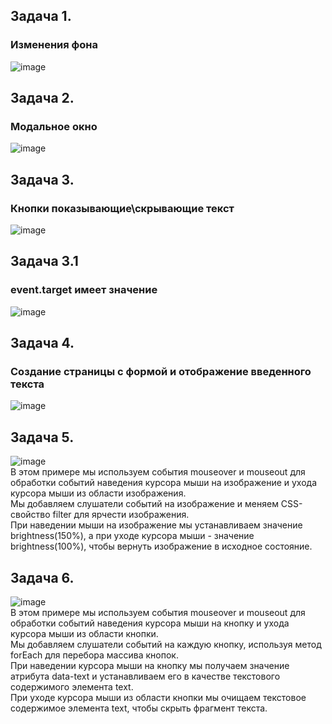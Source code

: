 ## Задача 1.   
### Изменения фона  
![image](https://user-images.githubusercontent.com/113675674/221540626-724e0e00-f794-430d-a636-2ed497f8170c.png)  

## Задача 2.   
### Модальное окно  

![image](https://user-images.githubusercontent.com/113675674/221542554-2498b9a6-b576-4890-9e3c-4bda4bc52117.png)  

## Задача 3.   
### Кнопки показывающие\скрывающие текст  

![image](https://user-images.githubusercontent.com/113675674/221579257-b48de727-a880-4c64-ab01-fdc7ffb00279.png)  

## Задача 3.1     
### event.target имеет значение  
![image](https://github.com/schoolteacherMP/lecture_46_JS_Interface_Events_Mouse_movement/assets/113675674/e45c7b6f-dac5-4892-bc49-a346a1867b12)  


## Задача 4.   
### Создание страницы с формой и отображение введенного текста    

![image](https://user-images.githubusercontent.com/113675674/221582411-b455bac8-bf5d-4932-a633-1bf53100abea.png)

## Задача 5.   
![image](https://user-images.githubusercontent.com/113675674/231224392-836df82f-ecdd-4306-ac90-17e77515a53d.png)  
В этом примере мы используем события mouseover и mouseout для обработки событий наведения курсора мыши на изображение и ухода курсора мыши из области изображения.   
Мы добавляем слушатели событий на изображение и меняем CSS-свойство filter для ярчести изображения.   
При наведении мыши на изображение мы устанавливаем значение brightness(150%), а при уходе курсора мыши - значение brightness(100%), чтобы вернуть изображение в исходное состояние.  

## Задача 6.   
![image](https://user-images.githubusercontent.com/113675674/231224586-8760079f-83f3-4d98-8897-ccb55b77b817.png)  
В этом примере мы используем события mouseover и mouseout для обработки событий наведения курсора мыши на кнопку и ухода курсора мыши из области кнопки.  
Мы добавляем слушатели событий на каждую кнопку, используя метод forEach для перебора массива кнопок.  
При наведении курсора мыши на кнопку мы получаем значение атрибута data-text и устанавливаем его в качестве текстового содержимого элемента text.  
При уходе курсора мыши из области кнопки мы очищаем текстовое содержимое элемента text, чтобы скрыть фрагмент текста.  
